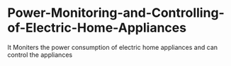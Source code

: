 # Power-Monitoring-and-Controlling-of-Electric-Home-Appliances
It Moniters the power consumption of electric home appliances and can control the appliances
